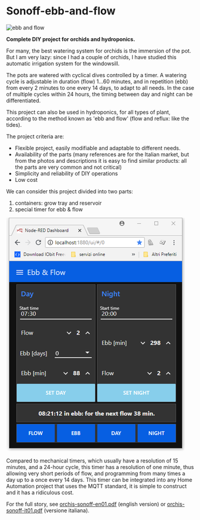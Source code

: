 # Sonoff-ebb-and-flow
![ebb and flow](/images/global.png)

**Complete DIY project for orchids and hydroponics.**

For many, the best watering system for orchids is the immersion of
the pot. But I am very lazy: since I had a couple of orchids, I have
studied this automatic irrigation system for the windowsill.

The pots are watered with cyclical dives controlled by a timer. A
watering cycle is adjustable in duration (flow) 1...60 minutes, and in
repetition (ebb) from every 2 minutes to one every 14 days, to
adapt to all needs. In the case of multiple cycles within 24 hours,
the timing between day and night can be differentiated.

This project can also be used in hydroponics, for all types of plant,
according to the method known as 'ebb and flow' (flow and reflux:
like the tides).


The project criteria are:
- Flexible project, easily modifiable and adaptable to different needs.
- Availability of the parts (many references are for the Italian market, but from the photos and descriptions it is easy to find similar products: all the parts are very common and not critical)
- Simplicity and reliability of DIY operations
- Low cost

We can consider this project divided into two parts:
1. containers: grow tray and reservoir
2. special timer for ebb & flow

![timer](/images/2018-08-21.082142.shot.png)

Compared to mechanical timers, which usually have a resolution of 15 minutes, and a 24-hour cycle, this timer has a resolution of one minute, thus allowing very short periods of flow, and programming from many times a day up to a once every 14 days.
This timer can be integrated into any Home Automation project that uses the MQTT standard, it is simple to construct and it has a ridiculous cost.

For the full story, see [orchis-sonoff-en01.pdf](orchis-sonoff-en01.pdf) (english version) or [orchis-sonoff-it01.pdf](orchis-sonoff-it01.pdf) (versione italiana).
